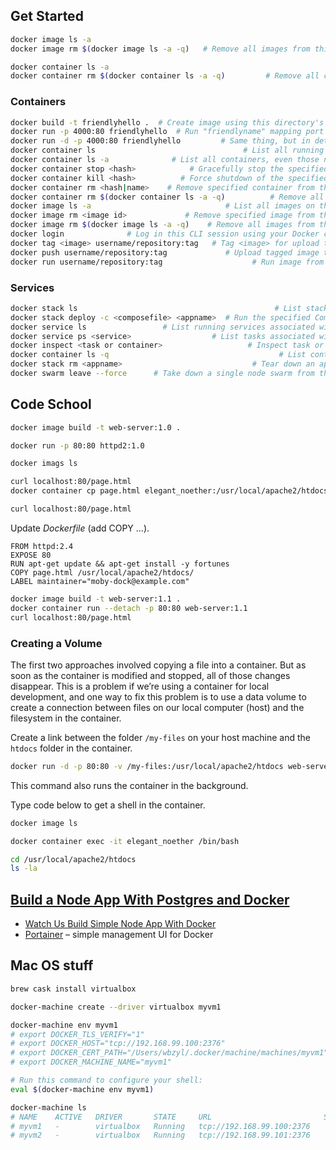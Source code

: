 ## Get Started

```sh
docker image ls -a
docker image rm $(docker image ls -a -q)   # Remove all images from this machine

docker container ls -a
docker container rm $(docker container ls -a -q)         # Remove all containers
```

### Containers

```bash
docker build -t friendlyhello .  # Create image using this directory's Dockerfile
docker run -p 4000:80 friendlyhello  # Run "friendlyname" mapping port 4000 to 80
docker run -d -p 4000:80 friendlyhello         # Same thing, but in detached mode
docker container ls                                 # List all running containers
docker container ls -a              # List all containers, even those not running
docker container stop <hash>            # Gracefully stop the specified container
docker container kill <hash>          # Force shutdown of the specified container
docker container rm <hash|name>    # Remove specified container from this machine
docker container rm $(docker container ls -a -q)          # Remove all containers
docker image ls -a                              # List all images on this machine
docker image rm <image id>             # Remove specified image from this machine
docker image rm $(docker image ls -a -q)    # Remove all images from this machine
docker login              # Log in this CLI session using your Docker credentials
docker tag <image> username/repository:tag   # Tag <image> for upload to registry
docker push username/repository:tag             # Upload tagged image to registry
docker run username/repository:tag                    # Run image from a registry
```

### Services

```sh
docker stack ls                                            # List stacks or apps
docker stack deploy -c <composefile> <appname>  # Run the specified Compose file
docker service ls                 # List running services associated with an app
docker service ps <service>                  # List tasks associated with an app
docker inspect <task or container>                   # Inspect task or container
docker container ls -q                                      # List container IDs
docker stack rm <appname>                             # Tear down an application
docker swarm leave --force      # Take down a single node swarm from the manager
```

## Code School

```sh
docker image build -t web-server:1.0 .

docker run -p 80:80 httpd2:1.0

docker imags ls

curl localhost:80/page.html
docker container cp page.html elegant_noether:/usr/local/apache2/htdocs/

curl localhost:80/page.html
```

Update _Dockerfile_ (add COPY ...).
```text
FROM httpd:2.4
EXPOSE 80
RUN apt-get update && apt-get install -y fortunes
COPY page.html /usr/local/apache2/htdocs/
LABEL maintainer="moby-dock@example.com"
```

```sh
docker image build -t web-server:1.1 .
docker container run --detach -p 80:80 web-server:1.1
curl localhost:80/page.html
```

### Creating a Volume

The first two approaches involved copying a file into a container. But as soon
as the container is modified and stopped, all of those changes disappear. This
is a problem if we’re using a container for local development, and one way to
fix this problem is to use a data volume to create a connection between files on
our local computer (host) and the filesystem in the container.

Create a link between the folder `/my-files` on your host machine and the
`htdocs` folder in the container.
```sh
docker run -d -p 80:80 -v /my-files:/usr/local/apache2/htdocs web-server:1.1
```
This command also runs the container in the background.

Type code below to get a shell in the container.
```sh
docker image ls

docker container exec -it elegant_noether /bin/bash

cd /usr/local/apache2/htdocs
ls -la
```


## [Build a Node App With Postgres and Docker]((https://www.codeschool.com/screencasts/build-a-node-app-with-postgres-and-docker))

* [Watch Us Build Simple Node App With Docker](https://github.com/codeschool/WatchUsBuild-SimpleNodeAppWithDocker)
* [Portainer](https://github.com/portainer/portainer) – simple management UI for Docker


## Mac OS stuff

```sh
brew cask install virtualbox

docker-machine create --driver virtualbox myvm1

docker-machine env myvm1
# export DOCKER_TLS_VERIFY="1"
# export DOCKER_HOST="tcp://192.168.99.100:2376"
# export DOCKER_CERT_PATH="/Users/wbzyl/.docker/machine/machines/myvm1"
# export DOCKER_MACHINE_NAME="myvm1"

# Run this command to configure your shell:
eval $(docker-machine env myvm1)

docker-machine ls
# NAME    ACTIVE   DRIVER       STATE     URL                         SWARM   DOCKER        ERRORS
# myvm1   -        virtualbox   Running   tcp://192.168.99.100:2376           v17.12.1-ce
# myvm2   -        virtualbox   Running   tcp://192.168.99.101:2376           v17.12.1-ce
```
